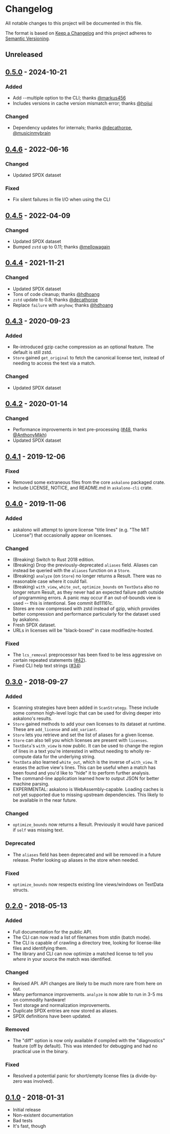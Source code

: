# Changelog
All notable changes to this project will be documented in this file.

The format is based on [Keep a Changelog](http://keepachangelog.com/en/1.0.0/)
and this project adheres to [Semantic Versioning](http://semver.org/spec/v2.0.0.html).

## Unreleased

## [0.5.0] - 2024-10-21

### Added

- Add --multiple option to the CLI; thanks [@markus456]
- Includes versions in cache version mismatch error; thanks [@hoijui]

### Changed

- Dependency updates for internals; thanks [@decathorpe], [@musicinmybrain]

[@decathorpe]: https://github.com/decathorpe
[@hoijui]: https://github.com/hoijui
[@markus456]: https://github.com/markus456
[@musicinmybrain]: https://github.com/musicinmybrain

[0.5.0]: https://github.com/jpeddicord/askalono/releases/tag/0.5.0

## [0.4.6] - 2022-06-16

### Changed

- Updated SPDX dataset

### Fixed

- Fix silent failures in file I/O when using the CLI

[0.4.6]: https://github.com/jpeddicord/askalono/releases/tag/0.4.6

## [0.4.5] - 2022-04-09

### Changed

- Updated SPDX dataset
- Bumped `zstd` up to 0.11; thanks [@mellowagain]

[0.4.5]: https://github.com/jpeddicord/askalono/releases/tag/0.4.5
[@mellowagain]: https://github.com/mellowagain

## [0.4.4] - 2021-11-21

### Changed

- Updated SPDX dataset
- Tons of code cleanup; thanks [@hdhoang]
- `zstd` update to 0.8; thanks [@decathorpe]
- Replace `failure` with `anyhow`; thanks [@hdhoang]

[0.4.4]: https://github.com/jpeddicord/askalono/releases/tag/0.4.4
[@hdhoang]: https://github.com/hdhoang
[@decathorpe]: https://github.com/decathorpe

## [0.4.3] - 2020-09-23

### Added

- Re-introduced gzip cache compression as an optional feature. The default is still zstd.
- `Store` gained `get_original` to fetch the canonical license text, instead of needing to access the text via a match.

### Changed

- Updated SPDX dataset

[0.4.3]: https://github.com/jpeddicord/askalono/releases/tag/0.4.3

## [0.4.2] - 2020-01-14

### Changed

- Performance improvements in text pre-processing ([#48], thanks [@AnthonyMikh])
- Updated SPDX dataset

[0.4.2]: https://github.com/jpeddicord/askalono/releases/tag/0.4.2
[#48]: https://github.com/jpeddicord/askalono/pull/48
[@AnthonyMikh]: https://github.com/AnthonyMikh

## [0.4.1] - 2019-12-06

### Fixed

- Removed some extraneous files from the core `askalono` packaged crate.
- Include LICENSE, NOTICE, and README.md in `askalono-cli` crate.

[0.4.1]: https://github.com/jpeddicord/askalono/releases/tag/0.4.1

## [0.4.0] - 2019-11-06

### Added

- askalono will attempt to ignore license "title lines" (e.g. "The MIT License") that occasionally appear on licenses.

### Changed

- (Breaking) Switch to Rust 2018 edition.
- (Breaking) Drop the previously-deprecated `aliases` field. Aliases can instead be queried with the `aliases` function on a `Store`.
- (Breaking) `analyze` (on `Store`) no longer returns a Result. There was no reasonable case where it could fail.
- (Breaking) `with_view`, `white_out`, `optimize_bounds` on `TextData` also no longer return Result, as they never had an expected failure path outside of programming errors. A panic may occur if an out-of-bounds view is used -- this is intentional. See commit 8d11161c.
- Stores are now compressed with zstd instead of gzip, which provides better compression and performance particularly for the dataset used by askalono.
- Fresh SPDX dataset.
- URLs in licenses will be "black-boxed" in case modified/re-hosted.

### Fixed

- The `lcs_removal` preprocessor has been fixed to be less aggressive on certain repeated statements ([#42]).
- Fixed CLI help text strings ([#34])

[0.4.0]: https://github.com/jpeddicord/askalono/releases/tag/0.4.0
[#42]: https://github.com/jpeddicord/askalono/issues/42
[#34]: https://github.com/jpeddicord/askalono/issues/34

## [0.3.0] - 2018-09-27

### Added

- Scanning strategies have been added in `ScanStrategy`. These include some common high-level logic that can be used for diving deeper into askalono's results.
- `Store` gained methods to add your own licenses to its dataset at runtime. These are `add_license` and `add_variant`.
- `Store` lets you retrieve and set the list of aliases for a given license.
- `Store` can also tell you which licenses are present with `licenses`.
- `TextData`'s `with_view` is now public. It can be used to change the region of lines in a text you're interested in without needing to wholly re-compute data for the underlying string.
- `TextData` also learned `white_out`, which is the inverse of `with_view`. It erases the active view's lines. This can be useful when a match has been found and you'd like to "hide" it to perform further analysis.
- The command-line application learned how to output JSON for better machine parsing.
- EXPERIMENTAL: askalono is WebAssembly-capable. Loading caches is not yet supported due to missing upstream dependencies. This likely to be available in the near future.

### Changed

- `optimize_bounds` now returns a Result. Previously it would have paniced if `self` was missing text.

### Deprecated

- The `aliases` field has been deprecated and will be removed in a future release. Prefer looking up aliases in the store when needed.

### Fixed

- `optimize_bounds` now respects existing line views/windows on TextData structs.

[0.3.0]: https://github.com/jpeddicord/askalono/releases/tag/0.3.0

## [0.2.0] - 2018-05-13

### Added

- Full documentation for the public API.
- The CLI can now read a list of filenames from stdin (batch mode).
- The CLI is capable of crawling a directory tree, looking for license-like files and identifying them.
- The library and CLI can now optimize a matched license to tell you _where_ in your source the match was identified.

### Changed

- Revised API. API changes are likely to be much more rare from here on out.
- Many performance improvements. `analyze` is now able to run in 3-5 ms on commodity hardware!
- Text storage and normalization improvements.
- Duplicate SPDX entries are now stored as aliases.
- SPDX definitions have been updated.

### Removed

- The "diff" option is now only available if compiled with the "diagnostics" feature (off by default). This was intended for debugging and had no practical use in the binary.

### Fixed

- Resolved a potential panic for short/empty license files (a divide-by-zero was involved).

[0.2.0]: https://github.com/jpeddicord/askalono/releases/tag/0.2.0

## [0.1.0] - 2018-01-31

- Initial release
- Non-existent documentation
- Bad tests
- It's fast, though

[0.1.0]: https://github.com/jpeddicord/askalono/releases/tag/0.1.0
